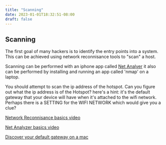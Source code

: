```yaml
---
title: "Scanning"
date: 2023-01-01T18:32:51-08:00
draft: false
---
```


## Scanning

The first goal of many hackers is to identify the entry points into a system.  This can be achieved using network reconnisance tools to "scan" a host.

Scanning can be performed with an iphone app called [Net Analyer](https://apps.apple.com/app/id557405467)
it also can be performed by installing and running an  app called 'nmap' on a laptop.

You should attempt to scan the ip address of the hotspot.  Can you figure out what the ip address is of the Hotspot?  here's a hint: it's the default gateway that your device will have when it's attached to the wifi network.  Perhaps there is a SETTING for the WIFI NETWORK which would give you a clue?

[Network Reconnisance basics video](https://www.youtube.com/watch?v=ltEFbi_I2KY)

[Net Analyzer basics video](https://www.youtube.com/watch?v=I6kcGPp_Zx4)

[Discover your default gateway on a mac](https://www.youtube.com/watch?v=rxtbVJeUcJ0)
